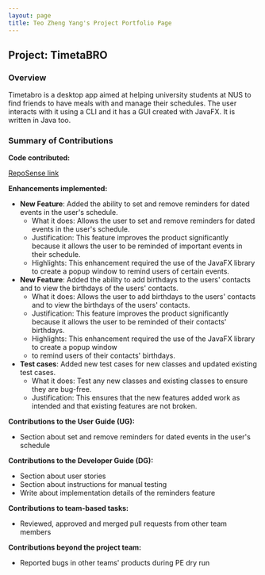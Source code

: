```yaml
---
layout: page
title: Teo Zheng Yang's Project Portfolio Page
---
```


## Project: TimetaBRO

### Overview

Timetabro is a desktop app aimed at helping university students at NUS to find friends to have meals with
and manage their schedules. The user interacts with it using a CLI and it has a GUI created with JavaFX.
It is written in Java too.

### Summary of Contributions

**Code contributed:**

[RepoSense link](https://nus-cs2103-ay2324s1.github.io/tp-dashboard/?search=teozhengyang&sort=groupTitle&sortWithin=title&timeframe=commit&mergegroup=&groupSelect=groupByRepos&breakdown=true&checkedFileTypes=docs~functional-code~test-code&since=2023-09-22)

**Enhancements implemented:**

* **New Feature**: Added the ability to set and remove reminders for dated events in the user's schedule.
  * What it does: Allows the user to set and remove reminders for dated events in the user's schedule.
  * Justification: This feature improves the product significantly because it allows the user to be
  reminded of important events in their schedule.
  * Highlights: This enhancement required the use of the JavaFX library to create a popup window
  to remind users of certain events.
* **New Feature**: Added the ability to add birthdays to the users' contacts and to
  view the birthdays of the users' contacts.
  * What it does: Allows the user to add birthdays to the users' contacts and to
  view the birthdays of the users' contacts.
  * Justification: This feature improves the product significantly because it allows the user to be
  reminded of their contacts' birthdays.
  * Highlights: This enhancement required the use of the JavaFX library to create a popup window
  * to remind users of their contacts' birthdays.
* **Test cases**: Added new test cases for new classes and updated existing test cases.
  * What it does: Test any new classes and existing classes to ensure they are bug-free.
  * Justification: This ensures that the new features added work as intended and that existing features
  are not broken.

**Contributions to the User Guide (UG):**

* Section about set and remove reminders for dated events in the user's schedule

**Contributions to the Developer Guide (DG):**

* Section about user stories
* Section about instructions for manual testing
* Write about implementation details of the reminders feature

**Contributions to team-based tasks:**

* Reviewed, approved and merged pull requests from other team members

**Contributions beyond the project team:**

* Reported bugs in other teams' products during PE dry run
